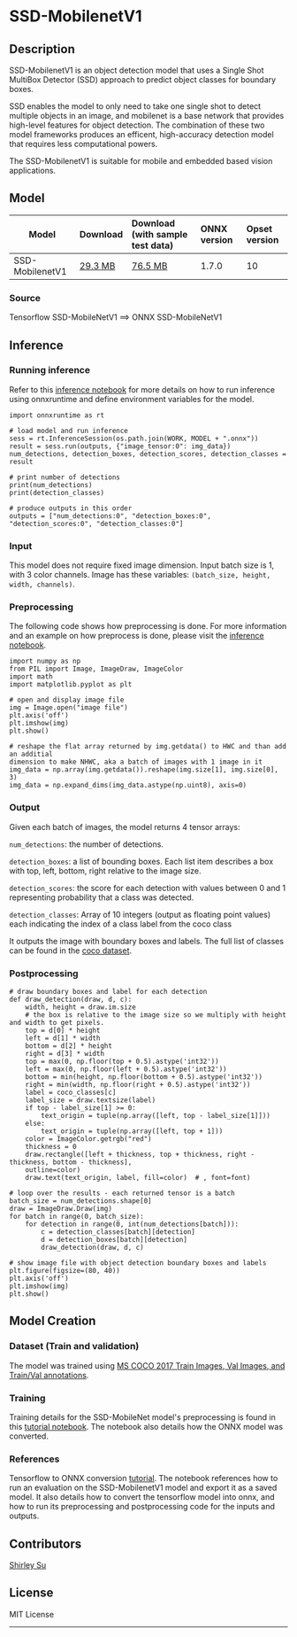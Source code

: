 # SSD-MobilenetV1

## Description

SSD-MobilenetV1 is an object detection model that uses a Single Shot MultiBox Detector (SSD) approach to predict object classes for boundary boxes. 

SSD enables the model to only need to take one single shot to detect multiple objects in an image, and mobilenet is a base network that provides high-level features for object detection. The combination of these two model frameworks produces an efficent, high-accuracy detection model that requires less computational powers.

The SSD-MobilenetV1 is suitable for mobile and embedded based vision applications. 

## Model

|Model        |Download  | Download (with sample test data)|ONNX version|Opset version|
|-------------|:--------------|:--------------|:--------------|:--------------|
|SSD-MobilenetV1       | [29.3 MB](object_detection_segmentation/ssd-mobilenetv1/models/ssd_mobilenet_v1_coco_2018_01_28.onnx)  |[76.5 MB](object_detection_segmentation/ssd-mobilenetv1/models/ssd_mobilenet_v1_coco_2018_01_28.tar.gz) |1.7.0 | 10 |

### Source
Tensorflow SSD-MobileNetV1 ==> ONNX SSD-MobileNetV1 

## Inference

### Running inference 
Refer to this [inference notebook](https://github.com/onnx/tensorflow-onnx/blob/master/tutorials/ConvertingSSDMobilenetToONNX.ipynb) for more details on how to run inference using onnxruntime and define environment variables for the model. 
     
    import onnxruntime as rt
    
    # load model and run inference
    sess = rt.InferenceSession(os.path.join(WORK, MODEL + ".onnx"))
    result = sess.run(outputs, {"image_tensor:0": img_data})
    num_detections, detection_boxes, detection_scores, detection_classes = result
    
    # print number of detections
    print(num_detections)
    print(detection_classes)

    # produce outputs in this order
    outputs = ["num_detections:0", "detection_boxes:0", "detection_scores:0", "detection_classes:0"]


### Input
This model does not require fixed image dimension. Input batch size is 1, with 3 color channels. Image has these variables: `(batch_size, height, width, channels)`. 

### Preprocessing
The following code shows how preprocessing is done. For more information and an example on how preprocess is done, please visit the [inference notebook](https://github.com/onnx/tensorflow-onnx/blob/master/tutorials/ConvertingSSDMobilenetToONNX.ipynb).

    import numpy as np
    from PIL import Image, ImageDraw, ImageColor
    import math
    import matplotlib.pyplot as plt
    
    # open and display image file
    img = Image.open("image file")
    plt.axis('off')
    plt.imshow(img)
    plt.show()
    
    # reshape the flat array returned by img.getdata() to HWC and than add an additial    
    dimension to make NHWC, aka a batch of images with 1 image in it
    img_data = np.array(img.getdata()).reshape(img.size[1], img.size[0], 3)
    img_data = np.expand_dims(img_data.astype(np.uint8), axis=0)
 
### Output
Given each batch of images, the model returns 4 tensor arrays:

`num_detections`: the number of detections.

`detection_boxes`: a list of bounding boxes. Each list item describes a box with top, left, bottom, right relative to the image size.

`detection_scores`: the score for each detection with values between 0 and 1 representing probability that a class was detected.

`detection_classes`: Array of 10 integers (output as floating point values) each indicating the index of a class label from the coco class

It outputs the image with boundary boxes and labels. The full list of classes can be found in the [coco dataset](https://cocodataset.org/#home).


### Postprocessing
    
    # draw boundary boxes and label for each detection
    def draw_detection(draw, d, c):
        width, height = draw.im.size
        # the box is relative to the image size so we multiply with height and width to get pixels.
        top = d[0] * height
        left = d[1] * width
        bottom = d[2] * height
        right = d[3] * width
        top = max(0, np.floor(top + 0.5).astype('int32'))
        left = max(0, np.floor(left + 0.5).astype('int32'))
        bottom = min(height, np.floor(bottom + 0.5).astype('int32'))
        right = min(width, np.floor(right + 0.5).astype('int32'))
        label = coco_classes[c]
        label_size = draw.textsize(label)
        if top - label_size[1] >= 0:
            text_origin = tuple(np.array([left, top - label_size[1]]))
        else:
            text_origin = tuple(np.array([left, top + 1]))
        color = ImageColor.getrgb("red")
        thickness = 0
        draw.rectangle([left + thickness, top + thickness, right - thickness, bottom - thickness], 
        outline=color)
        draw.text(text_origin, label, fill=color)  # , font=font)
        
    # loop over the results - each returned tensor is a batch
    batch_size = num_detections.shape[0]
    draw = ImageDraw.Draw(img)
    for batch in range(0, batch_size):
        for detection in range(0, int(num_detections[batch])):
            c = detection_classes[batch][detection]
            d = detection_boxes[batch][detection]
            draw_detection(draw, d, c)

    # show image file with object detection boundary boxes and labels 
    plt.figure(figsize=(80, 40))
    plt.axis('off')
    plt.imshow(img)
    plt.show()

## Model Creation

### Dataset (Train and validation)

The model was trained using [MS COCO 2017 Train Images, Val Images, and Train/Val annotations](https://cocodataset.org/#download).

### Training

Training details for the SSD-MobileNet model's preprocessing is found in this [tutorial notebook](https://github.com/onnx/tensorflow-onnx/blob/master/tutorials/ConvertingSSDMobilenetToONNX.ipynb). 
The notebook also details how the ONNX model was converted. 

### References
Tensorflow to ONNX conversion [tutorial](https://github.com/onnx/tensorflow-onnx/blob/master/tutorials/ConvertingSSDMobilenetToONNX.ipynb). The notebook references how to run an evaluation on the SSD-MobilenetV1 model and export it as a saved model. It also details how to convert the tensorflow model into onnx, and how to run its preprocessing and postprocessing code for the inputs and outputs. 


## Contributors
[Shirley Su](https://github.com/shirleysu8)

## License
MIT License
<hr>
